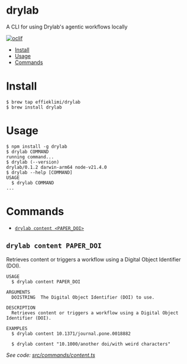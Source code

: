 drylab
=================

A CLI for using Drylab's agentic workflows locally


[![oclif](https://img.shields.io/badge/cli-oclif-brightgreen.svg)](https://oclif.io)

<!-- toc -->
* [Install](#install)
* [Usage](#usage)
* [Commands](#commands)
<!-- tocstop -->
# Install
<!-- install -->
```sh-session
$ brew tap effieklimi/drylab
$ brew install drylab
```
<!-- installstop -->
# Usage
<!-- usage -->
```sh-session
$ npm install -g drylab
$ drylab COMMAND
running command...
$ drylab (--version)
drylab/0.1.2 darwin-arm64 node-v21.4.0
$ drylab --help [COMMAND]
USAGE
  $ drylab COMMAND
...
```
<!-- usagestop -->
# Commands
<!-- commands -->
* [`drylab content <PAPER_DOI>`](#drylab-content-doistring)


## `drylab content PAPER_DOI`

Retrieves content or triggers a workflow using a Digital Object Identifier (DOI).

```
USAGE
  $ drylab content PAPER_DOI

ARGUMENTS
  DOISTRING  The Digital Object Identifier (DOI) to use.

DESCRIPTION
  Retrieves content or triggers a workflow using a Digital Object Identifier (DOI).

EXAMPLES
  $ drylab content 10.1371/journal.pone.0018882

  $ drylab content "10.1000/another doi/with weird characters"
```

_See code: [src/commands/content.ts](https://github.com/effieklimi/drylab/blob/v0.1.2/src/commands/content.ts)_

<!-- commandsstop -->
